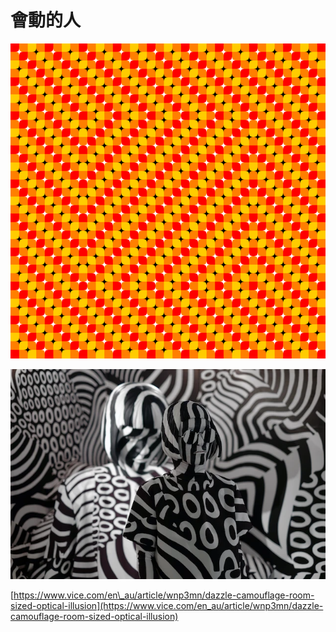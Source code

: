 # 會動的人

![](.gitbook/assets/image%20%286%29.png)

![](.gitbook/assets/image%20%285%29.png)

[https://www.vice.com/en\_au/article/wnp3mn/dazzle-camouflage-room-sized-optical-illusion](https://www.vice.com/en_au/article/wnp3mn/dazzle-camouflage-room-sized-optical-illusion)

